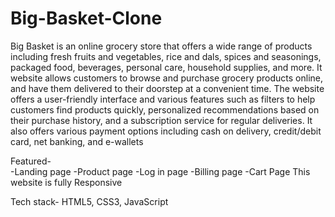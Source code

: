 # Big-Basket-Clone

Big Basket is an online grocery store that offers a wide range of products including fresh fruits and vegetables, rice and dals, spices and seasonings, packaged food, beverages, personal care, household supplies, and more.
It website allows customers to browse and purchase grocery products online, and have them delivered to their doorstep at a convenient time. The website offers a user-friendly interface and various features such as filters to help customers find products quickly, personalized recommendations based on their purchase history, and a subscription service for regular deliveries. It also offers various payment options including cash on delivery, credit/debit card, net banking, and e-wallets


Featured-  
  -Landing page 
  -Product page 
  -Log in page 
  -Billing page 
  -Cart Page 
This website is fully Responsive 

Tech stack-  HTML5, CSS3, JavaScript
